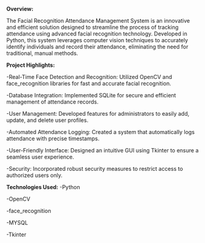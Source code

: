 **Overview:**

The Facial Recognition Attendance Management System is an innovative and efficient solution designed to streamline the process of tracking attendance using advanced facial recognition technology. Developed in Python, this system leverages computer vision techniques to accurately identify individuals and record their attendance, eliminating the need for traditional, manual methods.

**Project Highlights:**

-Real-Time Face Detection and Recognition: Utilized OpenCV and face_recognition libraries for fast and accurate facial recognition.

-Database Integration: Implemented SQLite for secure and efficient management of attendance records.

-User Management: Developed features for administrators to easily add, update, and delete user profiles.

-Automated Attendance Logging: Created a system that automatically logs attendance with precise timestamps.

-User-Friendly Interface: Designed an intuitive GUI using Tkinter to ensure a seamless user experience.

-Security: Incorporated robust security measures to restrict access to authorized users only.

**Technologies Used:**
-Python

-OpenCV

-face_recognition

-MYSQL

-Tkinter

